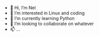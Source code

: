 - 👋 Hi, I’m Nel
- 👀 I’m interested in Linux and coding
- 🌱 I’m currently learning Python
- 💞️ I’m looking to collaborate on whatever
- 📫 ...

<!---
Nels28/Nels28 is a ✨ special ✨ repository because its `README.md` (this file) appears on your GitHub profile.
You can click the Preview link to take a look at your changes.
--->
